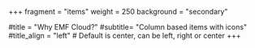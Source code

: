 +++
fragment = "items"
weight = 250
background = "secondary"

#title = "Why EMF Cloud?"
#subtitle= "Column based items with icons"
#title_align = "left" # Default is center, can be left, right or center
+++
